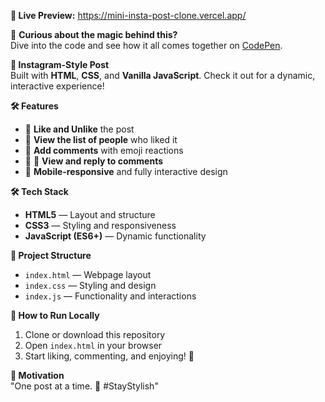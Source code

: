 **🚀 Live Preview:** https://mini-insta-post-clone.vercel.app/


🧐 **Curious about the magic behind this?**  
Dive into the code and see how it all comes together on [CodePen](https://codepen.io/MilanJS/pen/MYWQQqN).

**🎯 Instagram-Style Post**  
Built with **HTML**, **CSS**, and **Vanilla JavaScript**. Check it out for a dynamic, interactive experience!

**🛠️ Features**  
- 💚 **Like and Unlike** the post  
- 👥 **View the list of people** who liked it  
- 💬 **Add comments** with emoji reactions  
- 🎉 🧵 **View and reply to comments**  
- 📱 **Mobile-responsive** and fully interactive design

**🛠️ Tech Stack**  
- **HTML5** — Layout and structure  
- **CSS3** — Styling and responsiveness  
- **JavaScript (ES6+)** — Dynamic functionality

**📂 Project Structure**  
- `index.html` — Webpage layout  
- `index.css` — Styling and design  
- `index.js` — Functionality and interactions

**🚦 How to Run Locally**  
1. Clone or download this repository  
2. Open `index.html` in your browser  
3. Start liking, commenting, and enjoying! 🚀

**🎯 Motivation**  
"One post at a time. 🚀 #StayStylish"
